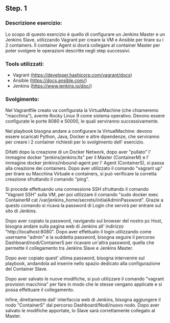 
## Step. 1
### Descrizione esercizio:

Lo scopo di questo esercizio è quello di configurare un Jenkins Master e un Jenkins Slave, utilizzando Vagrant per creare la VM e Ansible per tirare su i 2 containers. Il container Agent si dovrà collegare al container Master per poter svolgere le operazioni descritte negli step successivi.

### Tools utilizzati:
- Vagrant (https://developer.hashicorp.com/vagrant/docs)
- Ansible (https://docs.ansible.com/)
- Jenkins (https://www.jenkins.io/doc/)

### Svolgimento:
Nel Vagrantfile creato va configurata la VirtualMachine (che chiameremo "macchina"), avente Rocky Linux 9 come sistema operativo. Devono essere configurate le porte 8080 e 50000, le quali serviranno successivamente.

Nel playbook bisogna andare a configurare la VirtualMachine: devono essere scaricati Python, Java, Docker e altre dipendenze, che serviranno per creare i 2 container richiesti per lo svolgimento dell' esercizio.

Difatti dopo la creazione di un Docker Network, dopo aver "pullato" l' immagine docker "jenkins/jenkins:lts" per il Master (ContainerM) e l' immagine docker jenkins/inbound-agent per l' Agent (ContainerS), si passa alla creazione dei containers.
Dopo aver utilizzato il comando "vagrant up" per tirare su Macchina Virtuale e containers, si può verificare la corretta creazione sfruttando il comando "ping". 

Si procede effettuando una connessione SSH sfruttando il comando "Vagrant SSH" sulla VM, per poi utilizzare il comando "sudo docker exec ContainerM cat /var/jenkins_home/secrets/initialAdminPassword". Grazie a questo comando si ricava la password di Login che servirà per entrare sul sito di Jenkins.

Dopo aver copiato la password, navigando sul browser del nostro pc Host, bisogna andare sulla pagina web di Jenkins all' indirizzo "http://localhost:8080". Dopo aver effettuato il login utilizzando come username "admin" e la suddetta password, bisogna seguire il percorso Dashboard/nodi/ContainerS per ricavare un'altra password, quella che permette il collegamento tra Jenkins Slave e Jenkins Master.

Dopo aver copiato quest' ultima password, bisogna intervenire sul playbook, andandola ad inserire nello spazio dedicato alla configurazione del Container Slave. 

Dopo aver salvato le nuove modifiche, si può utilizzare il comando "vagrant provision macchina" per fare in modo che le stesse vengano applicate e si possa effettuare il collegamento.

Infine, direttamente dall' interfaccia web di Jenkins, bisogna aggiungere il nodo "ContainerS" dal percorso Dashboard/Nodi/nuovo nodo. 
Dopo aver salvato le modifiche apportate, lo Slave sarà correttamente collegato al Master.
